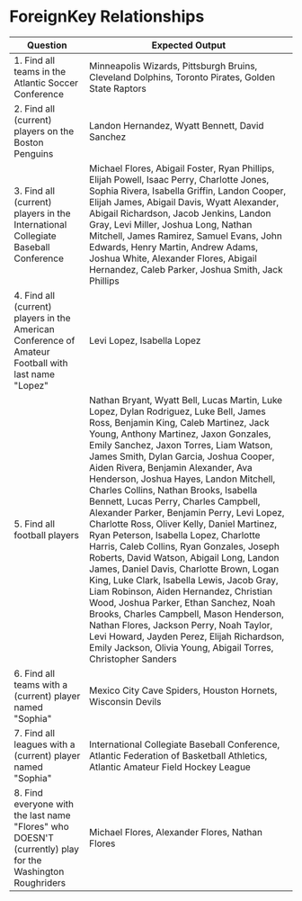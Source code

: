 # ForeignKey Relationships

| Question | Expected Output
| --- | ---
| 1. Find all teams in the Atlantic Soccer Conference | Minneapolis Wizards, Pittsburgh Bruins, Cleveland Dolphins, Toronto Pirates, Golden State Raptors
| 2. Find all (current) players on the Boston Penguins | Landon Hernandez, Wyatt Bennett, David Sanchez
| 3. Find all (current) players in the International Collegiate Baseball Conference | Michael Flores, Abigail Foster, Ryan Phillips, Elijah Powell, Isaac Perry, Charlotte Jones, Sophia Rivera, Isabella Griffin, Landon Cooper, Elijah James, Abigail Davis, Wyatt Alexander, Abigail Richardson, Jacob Jenkins, Landon Gray, Levi Miller, Joshua Long, Nathan Mitchell, James Ramirez, Samuel Evans, John Edwards, Henry Martin, Andrew Adams, Joshua White, Alexander Flores, Abigail Hernandez, Caleb Parker, Joshua Smith, Jack Phillips
| 4. Find all (current) players in the American Conference of Amateur Football with last name "Lopez" | Levi Lopez, Isabella Lopez
| 5. Find all football players | Nathan Bryant, Wyatt Bell, Lucas Martin, Luke Lopez, Dylan Rodriguez, Luke Bell, James Ross, Benjamin King, Caleb Martinez, Jack Young, Anthony Martinez, Jaxon Gonzales, Emily Sanchez, Jaxon Torres, Liam Watson, James Smith, Dylan Garcia, Joshua Cooper, Aiden Rivera, Benjamin Alexander, Ava Henderson, Joshua Hayes, Landon Mitchell, Charles Collins, Nathan Brooks, Isabella Bennett, Lucas Perry, Charles Campbell, Alexander Parker, Benjamin Perry, Levi Lopez, Charlotte Ross, Oliver Kelly, Daniel Martinez, Ryan Peterson, Isabella Lopez, Charlotte Harris, Caleb Collins, Ryan Gonzales, Joseph Roberts, David Watson, Abigail Long, Landon James, Daniel Davis, Charlotte Brown, Logan King, Luke Clark, Isabella Lewis, Jacob Gray, Liam Robinson, Aiden Hernandez, Christian Wood, Joshua Parker, Ethan Sanchez, Noah Brooks, Charles Campbell, Mason Henderson, Nathan Flores, Jackson Perry, Noah Taylor, Levi Howard, Jayden Perez, Elijah Richardson, Emily Jackson, Olivia Young, Abigail Torres, Christopher Sanders
| 6. Find all teams with a (current) player named "Sophia" | Mexico City Cave Spiders, Houston Hornets, Wisconsin Devils
| 7. Find all leagues with a (current) player named "Sophia" | International Collegiate Baseball Conference, Atlantic Federation of Basketball Athletics, Atlantic Amateur Field Hockey League
| 8. Find everyone with the last name "Flores" who DOESN'T (currently) play for the Washington Roughriders | Michael Flores, Alexander Flores, Nathan Flores
